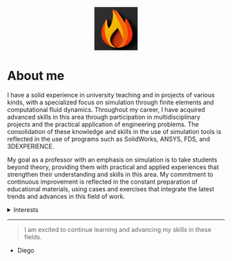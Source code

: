 <picture>
  <div style="text-align: center;">
    <source media="(prefers-color-scheme: dark)" srcset="white.jpg" width="100" height="100">
    <source media="(prefers-color-scheme: light)" srcset="black.jpg" width="100" height="100">
    <img src="black.jpg" alt="default-image" width="100" height="100">
  </div>
</picture>

# About me

<!-- Esto es un ejemplo de un comentario en HTML -->

I have a solid experience in university teaching and in projects of various kinds, with a specialized focus on simulation through finite elements and computational fluid dynamics. Throughout my career, I have acquired advanced skills in this area through participation in multidisciplinary projects and the practical application of engineering problems. The consolidation of these knowledge and skills in the use of simulation tools is reflected in the use of programs such as SolidWorks, ANSYS, FDS, and 3DEXPERIENCE.

My goal as a professor with an emphasis on simulation is to take students beyond theory, providing them with practical and applied experiences that strengthen their understanding and skills in this area. My commitment to continuous improvement is reflected in the constant preparation of educational materials, using cases and exercises that integrate the latest trends and advances in this field of work.

<details>
  
<summary> Interests </summary>

Currently, I am interested in topics such as Python, FDS (Fire Dynamics Simulator), FEA (Finite Element Analysis) and CFD (Computational Fluid Dynamics). These areas allow me to explore and apply my knowledge in simulation and systems analysis to solve complex engineering problems

| Topics | Area of Interest |
|----------|-----------------|
|     1    | CFD          |
|     2    | FDS              |
|     3    | FEA              |
|     4    | Python              |

</details>

---
> I am excited to continue learning and advancing my skills in these fields.
- Diego
